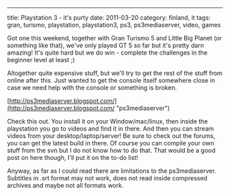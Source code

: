 ---
title: Playstation 3 - it's purty
date: 2011-03-20
category: finland, it
tags: gran, turismo, playstation, playstation3, ps3, ps3mediaserver, video, games

Got one this weekend, together with Gran Turismo 5 and Little Big Planet (or something like that), we've only played GT 5 so far but it's pretty darn amazing! It's quite hard but we do win - complete the challenges in the beginner level at least ;)

Altogether quite expensive stuff, but we'll try to get the rest of the stuff from online after this. Just wanted to get the console itself somewhere close in case we need help with the console or something is broken.

[http://ps3mediaserver.blogspot.com/](http://ps3mediaserver.blogspot.com/ "ps3mediaserver")

Check this out. You install it on your Window/mac/linux, then inside the playstation you go to videos and find it in there. And then you can stream videos from your desktop/laptop/server! Be sure to check out the forums, you can get the latest build in there. Of course you can compile your own stuff from the svn but I do not know how to do that. That would be a good post on here though, I'll put it on the to-do list!

Anyway, as far as I could read there are limitations to the ps3mediaserver. Subtitles in .srt format may not work, does not read inside compressed archives and maybe not all formats work.
